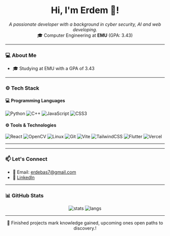 <h1 align="center"> Hi, I'm Erdem 👋! </h1>
<p align="center">
  <i>A passionate developer with a background in cyber security, AI and web developing.</i><br/>
  🎓 Computer Engineering at <b>EMU</b> (GPA: 3.43)
</p>

---

### 💻 About Me

- 🎓 Studying at EMU with a GPA of 3.43
  
---


### ⚙️ Tech Stack

#### 💻 Programming Languages
![Python](https://img.shields.io/badge/Python-3776AB?style=flat&logo=python&logoColor=white)
![C++](https://img.shields.io/badge/C++-00599C?style=flat&logo=c%2B%2B&logoColor=white)
![JavaScript](https://img.shields.io/badge/JavaScript-F7DF1E?style=flat&logo=javascript&logoColor=black)
![CSS3](https://img.shields.io/badge/CSS3-1572B6?style=flat&logo=css3&logoColor=white)


#### ⚙️ Tools & Technologies
![React](https://img.shields.io/badge/React-61DAFB?style=flat&logo=react&logoColor=black)
![OpenCV](https://img.shields.io/badge/OpenCV-5C3EE8?style=flat&logo=opencv&logoColor=white)
![Linux](https://img.shields.io/badge/Linux-FCC624?style=flat&logo=linux&logoColor=black)
![Git](https://img.shields.io/badge/Git-F05032?style=flat&logo=git&logoColor=white)
![Vite](https://img.shields.io/badge/Vite-646CFF?style=flat&logo=vite&logoColor=white)
![TailwindCSS](https://img.shields.io/badge/Tailwind_CSS-38B2AC?style=flat&logo=tailwind-css&logoColor=white)
![Flutter](https://img.shields.io/badge/Flutter-02569B?style=flat&logo=flutter&logoColor=white)
![Vercel](https://img.shields.io/badge/Vercel-000000?style=flat&logo=vercel&logoColor=white)

---

---

### 📫 Let's Connect

- 📩 Email: [erdebas7@gmail.com](mailto:erdebas7@gmail.com)  
- 💼 [LinkedIn](https://www.linkedin.com/in/erdem-ba%C5%9F-2680aa282?lipi=urn%3Ali%3Apage%3Ad_flagship3_profile_view_base_contact_details%3BUoqM%2BxBSQ7SiyS%2FWu1GcMg%3D%3D)  

---


### 📊 GitHub Stats

<p align="center">
  <img src="https://github-readme-stats.vercel.app/api?username=erdembs&show_icons=true&theme=radical" alt="stats"/>
  <img src="https://github-readme-stats.vercel.app/api/top-langs/?username=erdembs&layout=compact&theme=radical" alt="langs"/>
</p>

---


<p align="center">🚀 Finished projects mark knowledge gained, upcoming ones open paths to discovery.!</p>
